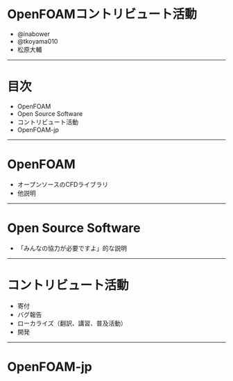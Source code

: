 # OpenFOAMコントリビュート活動

- @inabower
- @tkoyama010
- 松原大輔

---

# 目次

- OpenFOAM
- Open Source Software
- コントリビュート活動
- OpenFOAM-jp

---

# OpenFOAM

- オープンソースのCFDライブラリ
- 他説明

---

# Open Source Software

- 「みんなの協力が必要ですよ」的な説明

---

# コントリビュート活動

- 寄付
- バグ報告
- ローカライズ（翻訳、講習、普及活動）
- 開発

---

# OpenFOAM-jp
